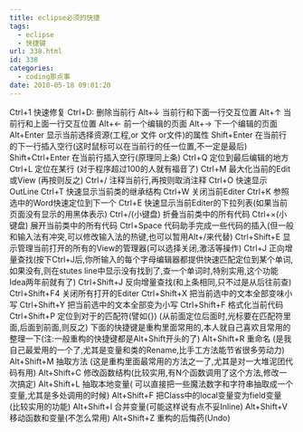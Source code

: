 ```yaml
---
title: eclipse必须的快捷
tags:
  - eclipse
  - 快捷键
url: 338.html
id: 338
categories:
  - coding那点事
date: 2010-05-18 09:01:20
---
```


Ctrl+1 快速修复 Ctrl+D: 删除当前行 Alt+↓ 当前行和下面一行交互位置 Alt+↑ 当前行和上面一行交互位置 Alt+← 前一个编辑的页面 Alt+→ 下一个编辑的页面 Alt+Enter 显示当前选择资源(工程,or 文件 or文件)的属性 Shift+Enter 在当前行的下一行插入空行(这时鼠标可以在当前行的任一位置,不一定是最后) Shift+Ctrl+Enter 在当前行插入空行(原理同上条) Ctrl+Q 定位到最后编辑的地方 Ctrl+L 定位在某行 (对于程序超过100的人就有福音了) Ctrl+M 最大化当前的Edit或View (再按则反之) Ctrl+/ 注释当前行,再按则取消注释 Ctrl+O 快速显示 OutLine Ctrl+T 快速显示当前类的继承结构 Ctrl+W 关闭当前Editer Ctrl+K 参照选中的Word快速定位到下一个 Ctrl+E 快速显示当前Editer的下拉列表(如果当前页面没有显示的用黑体表示) Ctrl+/(小键盘) 折叠当前类中的所有代码 Ctrl+×(小键盘) 展开当前类中的所有代码 Ctrl+Space 代码助手完成一些代码的插入(但一般和输入法有冲突,可以修改输入法的热键,也可以暂用Alt+/来代替) Ctrl+Shift+E 显示管理当前打开的所有的View的管理器(可以选择关闭,激活等操作) Ctrl+J 正向增量查找(按下Ctrl+J后,你所输入的每个字母编辑器都提供快速匹配定位到某个单词,如果没有,则在stutes line中显示没有找到了,查一个单词时,特别实用,这个功能Idea两年前就有了) Ctrl+Shift+J 反向增量查找(和上条相同,只不过是从后往前查) Ctrl+Shift+F4 关闭所有打开的Editer Ctrl+Shift+X 把当前选中的文本全部变味小写 Ctrl+Shift+Y 把当前选中的文本全部变为小写 Ctrl+Shift+F 格式化当前代码 Ctrl+Shift+P 定位到对于的匹配符(譬如{}) (从前面定位后面时,光标要在匹配符里面,后面到前面,则反之) 下面的快捷键是重构里面常用的,本人就自己喜欢且常用的整理一下(注:一般重构的快捷键都是Alt+Shift开头的了) Alt+Shift+R 重命名 (是我自己最爱用的一个了,尤其是变量和类的Rename,比手工方法能节省很多劳动力) Alt+Shift+M 抽取方法 (这是重构里面最常用的方法之一了,尤其是对一大堆泥团代码有用) Alt+Shift+C 修改函数结构(比较实用,有N个函数调用了这个方法,修改一次搞定) Alt+Shift+L 抽取本地变量( 可以直接把一些魔法数字和字符串抽取成一个变量,尤其是多处调用的时候) Alt+Shift+F 把Class中的local变量变为field变量 (比较实用的功能) Alt+Shift+I 合并变量(可能这样说有点不妥Inline) Alt+Shift+V 移动函数和变量(不怎么常用) Alt+Shift+Z 重构的后悔药(Undo)